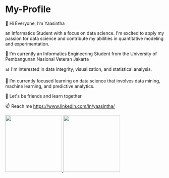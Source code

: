 # My-Profile

👋 Hi Everyone, I’m Yaasintha

an Informatics Student with a focus on data science. I'm excited to apply my passion for data science and contribute my abilities in quantitative modeling and experimentation. 

📍 I'm currently an Informatics Engineering Student  from the University of Pembangunan Nasional Veteran Jakarta

📊 I'm interested in data integrity, visualization, and statistical analysis.

🌱 I’m currently focused learning on data science that involves data mining, machine learning, and predictive analytics.

📌 Let's be friends and learn together

📫 Reach me 
https://www.linkedin.com/in/yaasintha/

<p align="left">
<a href="https://github.com/yaasinthariesca">
  <img height="180em" src="https://github-readme-stats-eight-theta.vercel.app/api?username=yaasinthariesca&show_icons=true&theme=algolia&include_all_commits=true&count_private=true"/>
  <img height="180em" src="https://github-readme-stats-eight-theta.vercel.app/api/top-langs/?username=yaasinthariesca&layout=compact&langs_count=8&theme=algolia"/>
</a>
</p>

<!---
yaasinthariesca/yaasinthariesca is a ✨ special ✨ repository because its `README.md` (this file) appears on your GitHub profile.
You can click the Preview link to take a look at your changes.
--->
